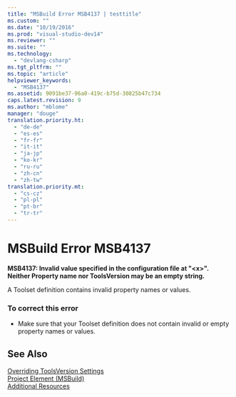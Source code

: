 ```yaml
---
title: "MSBuild Error MSB4137 | testtitle"
ms.custom: ""
ms.date: "10/19/2016"
ms.prod: "visual-studio-dev14"
ms.reviewer: ""
ms.suite: ""
ms.technology: 
  - "devlang-csharp"
ms.tgt_pltfrm: ""
ms.topic: "article"
helpviewer_keywords: 
  - "MSB4137"
ms.assetid: 9091be37-96a0-419c-b75d-30825b47c734
caps.latest.revision: 9
ms.author: "mblome"
manager: "douge"
translation.priority.ht: 
  - "de-de"
  - "es-es"
  - "fr-fr"
  - "it-it"
  - "ja-jp"
  - "ko-kr"
  - "ru-ru"
  - "zh-cn"
  - "zh-tw"
translation.priority.mt: 
  - "cs-cz"
  - "pl-pl"
  - "pt-br"
  - "tr-tr"
---
```

# MSBuild Error MSB4137
**MSB4137: Invalid value specified in the configuration file at "\<x>". Neither Property name nor ToolsVersion may be an empty string.**  
  
 A Toolset definition contains invalid property names or values.  
  
### To correct this error  
  
-   Make sure that your Toolset definition does not contain invalid or empty property names or values.  
  
## See Also  
 [Overriding ToolsVersion Settings](../reference/overriding-toolsversion-settings.md)   
 [Project Element (MSBuild)](../reference/project-element--msbuild-.md)   
 [Additional Resources](../reference/additional-msbuild-resources.md)